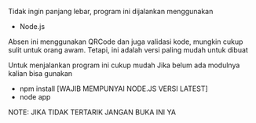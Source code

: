 Tidak ingin panjang lebar, program ini dijalankan menggunakan
- Node.js

Absen ini menggunakan QRCode dan juga validasi kode, mungkin cukup sulit untuk orang awam. Tetapi, ini adalah versi paling mudah untuk dibuat

Untuk menjalankan program ini cukup mudah
Jika belum ada modulnya kalian bisa gunakan 
 - npm install [WAJIB MEMPUNYAI NODE.JS VERSI LATEST]
 - node app

NOTE: JIKA TIDAK TERTARIK JANGAN BUKA INI YA
